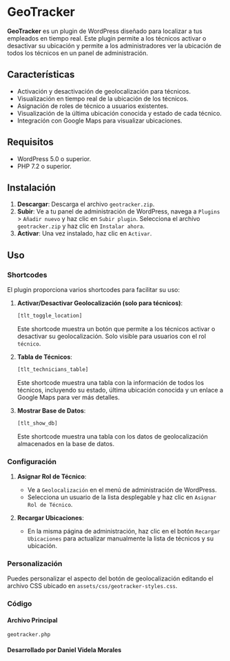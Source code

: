 # GeoTracker

**GeoTracker** es un plugin de WordPress diseñado para localizar a tus empleados en tiempo real. Este plugin permite a los técnicos activar o desactivar su ubicación y permite a los administradores ver la ubicación de todos los técnicos en un panel de administración.

## Características

- Activación y desactivación de geolocalización para técnicos.
- Visualización en tiempo real de la ubicación de los técnicos.
- Asignación de roles de técnico a usuarios existentes.
- Visualización de la última ubicación conocida y estado de cada técnico.
- Integración con Google Maps para visualizar ubicaciones.

## Requisitos

- WordPress 5.0 o superior.
- PHP 7.2 o superior.

## Instalación

1. **Descargar**: Descarga el archivo `geotracker.zip`.
2. **Subir**: Ve a tu panel de administración de WordPress, navega a `Plugins` > `Añadir nuevo` y haz clic en `Subir plugin`. Selecciona el archivo `geotracker.zip` y haz clic en `Instalar ahora`.
3. **Activar**: Una vez instalado, haz clic en `Activar`.

## Uso

### Shortcodes

El plugin proporciona varios shortcodes para facilitar su uso:

1. **Activar/Desactivar Geolocalización (solo para técnicos)**:
    ```html
    [tlt_toggle_location]
    ```
    Este shortcode muestra un botón que permite a los técnicos activar o desactivar su geolocalización. Solo visible para usuarios con el rol `técnico`.

2. **Tabla de Técnicos**:
    ```html
    [tlt_technicians_table]
    ```
    Este shortcode muestra una tabla con la información de todos los técnicos, incluyendo su estado, última ubicación conocida y un enlace a Google Maps para ver más detalles.

3. **Mostrar Base de Datos**:
    ```html
    [tlt_show_db]
    ```
    Este shortcode muestra una tabla con los datos de geolocalización almacenados en la base de datos.

### Configuración

1. **Asignar Rol de Técnico**: 
    - Ve a `Geolocalización` en el menú de administración de WordPress.
    - Selecciona un usuario de la lista desplegable y haz clic en `Asignar Rol de Técnico`.

2. **Recargar Ubicaciones**:
    - En la misma página de administración, haz clic en el botón `Recargar Ubicaciones` para actualizar manualmente la lista de técnicos y su ubicación.

### Personalización

Puedes personalizar el aspecto del botón de geolocalización editando el archivo CSS ubicado en `assets/css/geotracker-styles.css`.

### Código

#### Archivo Principal

`geotracker.php`

#### Desarrollado por Daniel Videla Morales
